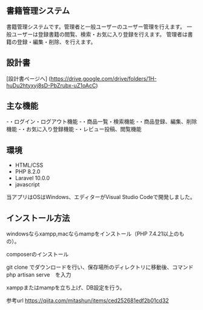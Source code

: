 ## 書籍管理システム

書籍管理システムです。管理者と一般ユーザーのユーザー管理を行えます。
一般ユーザーは登録書籍の閲覧、検索・お気に入り登録を行えます。
管理者は書籍の登録・編集・削除、を行えます。



## 設計書

[設計書ページへ] (https://drive.google.com/drive/folders/1H-huDu2htyxyj8sD-PbZrubx-uZ1oAcC)

## 主な機能
-・ログイン・ログアウト機能
-・商品一覧・検索機能
-・商品登録、編集、削除機能
-・お気に入り登録機能
-・レビュー投稿、閲覧機能

## 環境

* HTML/CSS
* PHP 8.2.0
* Laravel 10.0.0
* javascript

当アプリはOSはWindows、エディターがVisual Studio Codeで開発しました。


## インストール方法

windowsならxampp,macならmampをインストール（PHP 7.4.21以上のもの）。

composerのインストール

git clone でダウンロードを行い、保存場所のディレクトリに移動後、コマンド　php artisan serve　を入力

xamppまたはmampを立ち上げ、DB設定を行う。

参考url https://qiita.com/mitashun/items/ced252681edf2b01cd32